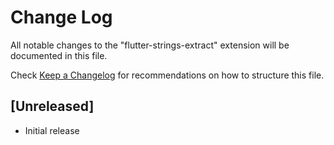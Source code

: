 # Change Log

All notable changes to the "flutter-strings-extract" extension will be documented in this file.

Check [Keep a Changelog](http://keepachangelog.com/) for recommendations on how to structure this file.

## [Unreleased]

- Initial release